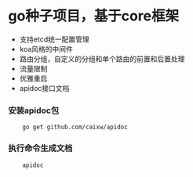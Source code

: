 # go种子项目，基于core框架

- 支持etcd统一配置管理
- koa风格的中间件
- 路由分组，自定义的分组和单个路由的前置和后置处理
- 流量限制
- 优雅重启
- apidoc接口文档

### 安装apidoc包
```
    go get github.com/caixw/apidoc
```
### 执行命令生成文档
```
    apidoc
```